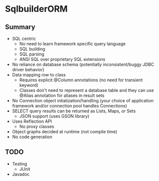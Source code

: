 # SqlbuilderORM

## Summary
- SQL centric
	- No need to learn framework specific query language
	- SQL building
	- SQL parsing
	- ANSI SQL over proprietary SQL extensions
- No reliance on database schema (potentially inconsistent/buggy JDBC driver behavior)
- Data mapping row to class
	- Requires explicit @Column annotations (no need for transient keyword)
	- Classes don't need to represent a database table and they can use @Alias annotation for aliases in result sets
- No Connection object intialization/handling (your choice of application framework and/or connection pool handles Connections)
- SELECT query results can be returned as Lists, Maps, or Sets
	- JSON support (uses GSON library)
- Uses Reflection API
	- No proxy classes
- Object graphs decided at runtime (not compile time)
- No code generation

## TODO

- Testing
	- JUnit
- Javadoc